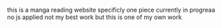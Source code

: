 this is a manga reading website specificly one piece  currently in progreaa no js applied not my best work but this is one of my  own work
